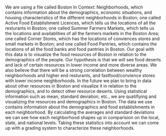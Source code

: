 We are using a file called Boston In Context: Neighborhoods, which contains information about the demographics, economic situations, and housing characteristics of the different neighborhoods in Boston; one called Active Food Establishment Licences, which tells us the locations of all the resturants in Boston; one called Summer Farmers Markets, which tells us the locations and availablities of all the farmers markets in the Boston Area; one called Corner Stores, which has the locations of conviences stores and small markets in Boston; and one called Food Pantries, which contains the locations of all the food banks and food pantries in Boston. 
Our goal with this data is to visualize the food resources of Boston in relation to the demographics of the people. 
Our hypothesis is that we will see food deserts and lack of certain resources in lower income and more diverse areas. 
We also believe that there will be a strong correlation between wealthy neighborhoods and higher end resturants, and fastfood/convience stores with lower income neighborhoods. In the future we plan to bring in data about other resources in Boston and visualize it in relation to the demographics, and to detect other resource deserts.
Using statistical information such as mean, standard deviation, etc., we are quatifiying and visualizing the resources and demographics in Boston.
The data we use contains information about the demographics and food establishments in each neighborhood. 
By calculating the averages and standard deviations we can see how each neighborhood shapes up in comparision on the local, state, and national levels. 
Taking these statistics into account we can come up with a grading system to characterize these neighborhoods. 
